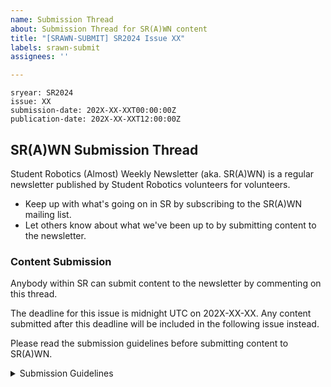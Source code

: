 ```yaml
---
name: Submission Thread
about: Submission Thread for SR(A)WN content
title: "[SRAWN-SUBMIT] SR2024 Issue XX"
labels: srawn-submit
assignees: ''

---
```

```
sryear: SR2024
issue: XX
submission-date: 202X-XX-XXT00:00:00Z
publication-date: 202X-XX-XXT12:00:00Z
```
## SR(A)WN Submission Thread

Student Robotics (Almost) Weekly Newsletter (aka. SR(A)WN) is a regular newsletter published by Student Robotics volunteers for volunteers.

- Keep up with what's going on in SR by subscribing to the SR(A)WN mailing list.
- Let others know about what we've been up to by submitting content to the newsletter.

### Content Submission

Anybody within SR can submit content to the newsletter by commenting on this thread.

The deadline for this issue is midnight UTC on 202X-XX-XX. Any content submitted after this deadline will be included in the following issue instead.

Please read the submission guidelines before submitting content to SR(A)WN.

<details>
<summary>Submission Guidelines</summary>

- Be inclusive! This is a newsletter for all volunteers, so please try not to assume knowledge (technical, or of specific activities within SR).
- Please follow the [code of conduct](https://opsmanual.studentrobotics.org/about-the-charity/code-of-conduct) when writing and submitting content.
- SR(A)WN is a public newsletter. Please don't submit any sensitive or inappropriate content.
- If additional help is required for something, you can **embolden** it to indicate this to volunteers.
- Please use [Commonmark Markdown](https://commonmark.org/help/) where possible when writing content. Some formatting may be stripped or changed during editing, or by the newsletter template.
- Please use alt text when submitting images to the newsletter, as some mail clients may not be able to read HTML.
</details>
